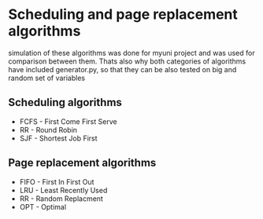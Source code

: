 # Scheduling and page replacement algorithms
simulation of these algorithms was done for myuni project and was used for comparison between them. 
Thats also why both categories of algorithms have included generator.py, so that they can be also tested on big and random set of variables

## Scheduling algorithms
- FCFS - First Come First Serve
- RR - Round Robin
- SJF - Shortest Job First

## Page replacement algorithms
- FIFO - First In First Out
- LRU - Least Recently Used
- RR - Random Replacment
- OPT - Optimal
